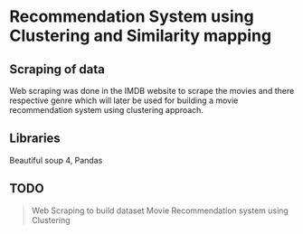 # Recommendation System using Clustering and Similarity mapping

## Scraping of data
Web scraping was done in the IMDB website to scrape the movies and there respective genre which will later be used for building a movie recommendation system using clustering approach.

## Libraries
Beautiful soup 4, 
Pandas

## TODO
> Web Scraping to build dataset
> Movie Recommendation system using     Clustering

